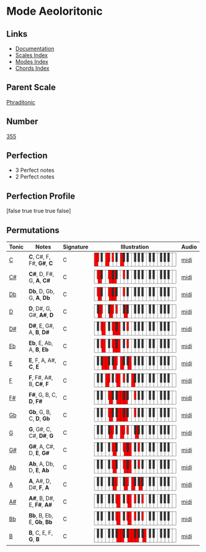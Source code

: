 # Mode Aeoloritonic

## Links

- [Documentation](index.md)
- [Scales Index](Scales.md)
- [Modes Index](Modes.md)
- [Chords Index](Chords.md)

## Parent Scale

[Phraditonic](ScalePhraditonic.md)

## Number

[355](https://ianring.com/musictheory/scales/355)

## Perfection

- 3 Perfect notes
- 2 Perfect notes

## Perfection Profile

[false true true true false]

## Permutations

| Tonic | Notes | Signature | Illustration | Audio |
|-------|-------|-----------|--------------|-------|
| [C](ModeCNaturalAeoloritonic.md) | **C**, C#, F, F#, **G#**, **C** | C | ![CNaturalAeoloritonic](ModeCNaturalAeoloritonic.png) | [midi](https://github.com/edipermadi/music/blob/main/docs/ModeCNaturalAeoloritonic.mid?raw=true) |
| [C#](ModeCSharpAeoloritonic.md) | **C#**, D, F#, G, **A**, **C#** | C | ![CSharpAeoloritonic](ModeCSharpAeoloritonic.png) | [midi](https://github.com/edipermadi/music/blob/main/docs/ModeCSharpAeoloritonic.mid?raw=true) |
| [Db](ModeDFlatAeoloritonic.md) | **Db**, D, Gb, G, **A**, **Db** | C | ![DFlatAeoloritonic](ModeDFlatAeoloritonic.png) | [midi](https://github.com/edipermadi/music/blob/main/docs/ModeDFlatAeoloritonic.mid?raw=true) |
| [D](ModeDNaturalAeoloritonic.md) | **D**, D#, G, G#, **A#**, **D** | C | ![DNaturalAeoloritonic](ModeDNaturalAeoloritonic.png) | [midi](https://github.com/edipermadi/music/blob/main/docs/ModeDNaturalAeoloritonic.mid?raw=true) |
| [D#](ModeDSharpAeoloritonic.md) | **D#**, E, G#, A, **B**, **D#** | C | ![DSharpAeoloritonic](ModeDSharpAeoloritonic.png) | [midi](https://github.com/edipermadi/music/blob/main/docs/ModeDSharpAeoloritonic.mid?raw=true) |
| [Eb](ModeEFlatAeoloritonic.md) | **Eb**, E, Ab, A, **B**, **Eb** | C | ![EFlatAeoloritonic](ModeEFlatAeoloritonic.png) | [midi](https://github.com/edipermadi/music/blob/main/docs/ModeEFlatAeoloritonic.mid?raw=true) |
| [E](ModeENaturalAeoloritonic.md) | **E**, F, A, A#, **C**, **E** | C | ![ENaturalAeoloritonic](ModeENaturalAeoloritonic.png) | [midi](https://github.com/edipermadi/music/blob/main/docs/ModeENaturalAeoloritonic.mid?raw=true) |
| [F](ModeFNaturalAeoloritonic.md) | **F**, F#, A#, B, **C#**, **F** | C | ![FNaturalAeoloritonic](ModeFNaturalAeoloritonic.png) | [midi](https://github.com/edipermadi/music/blob/main/docs/ModeFNaturalAeoloritonic.mid?raw=true) |
| [F#](ModeFSharpAeoloritonic.md) | **F#**, G, B, C, **D**, **F#** | C | ![FSharpAeoloritonic](ModeFSharpAeoloritonic.png) | [midi](https://github.com/edipermadi/music/blob/main/docs/ModeFSharpAeoloritonic.mid?raw=true) |
| [Gb](ModeGFlatAeoloritonic.md) | **Gb**, G, B, C, **D**, **Gb** | C | ![GFlatAeoloritonic](ModeGFlatAeoloritonic.png) | [midi](https://github.com/edipermadi/music/blob/main/docs/ModeGFlatAeoloritonic.mid?raw=true) |
| [G](ModeGNaturalAeoloritonic.md) | **G**, G#, C, C#, **D#**, **G** | C | ![GNaturalAeoloritonic](ModeGNaturalAeoloritonic.png) | [midi](https://github.com/edipermadi/music/blob/main/docs/ModeGNaturalAeoloritonic.mid?raw=true) |
| [G#](ModeGSharpAeoloritonic.md) | **G#**, A, C#, D, **E**, **G#** | C | ![GSharpAeoloritonic](ModeGSharpAeoloritonic.png) | [midi](https://github.com/edipermadi/music/blob/main/docs/ModeGSharpAeoloritonic.mid?raw=true) |
| [Ab](ModeAFlatAeoloritonic.md) | **Ab**, A, Db, D, **E**, **Ab** | C | ![AFlatAeoloritonic](ModeAFlatAeoloritonic.png) | [midi](https://github.com/edipermadi/music/blob/main/docs/ModeAFlatAeoloritonic.mid?raw=true) |
| [A](ModeANaturalAeoloritonic.md) | **A**, A#, D, D#, **F**, **A** | C | ![ANaturalAeoloritonic](ModeANaturalAeoloritonic.png) | [midi](https://github.com/edipermadi/music/blob/main/docs/ModeANaturalAeoloritonic.mid?raw=true) |
| [A#](ModeASharpAeoloritonic.md) | **A#**, B, D#, E, **F#**, **A#** | C | ![ASharpAeoloritonic](ModeASharpAeoloritonic.png) | [midi](https://github.com/edipermadi/music/blob/main/docs/ModeASharpAeoloritonic.mid?raw=true) |
| [Bb](ModeBFlatAeoloritonic.md) | **Bb**, B, Eb, E, **Gb**, **Bb** | C | ![BFlatAeoloritonic](ModeBFlatAeoloritonic.png) | [midi](https://github.com/edipermadi/music/blob/main/docs/ModeBFlatAeoloritonic.mid?raw=true) |
| [B](ModeBNaturalAeoloritonic.md) | **B**, C, E, F, **G**, **B** | C | ![BNaturalAeoloritonic](ModeBNaturalAeoloritonic.png) | [midi](https://github.com/edipermadi/music/blob/main/docs/ModeBNaturalAeoloritonic.mid?raw=true) |
